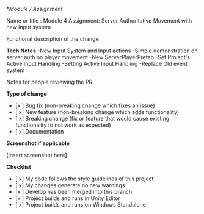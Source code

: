 **Module / Assignment*

Name or title : Module 4 Assignment: Server Authoritative Movement with new input system


Functional description of the change

**Tech Notes**
-New Input System and Input actions
-Simple demonstration on server auth on player movement
-New ServerPlayerPrefab
-Set Project's Active Input Handling
-Setting Active Input Handling
-Replace Old event system

Notes for people reviewing the PR

**Type of change**

- [x ] Bug fix (non-breaking change which fixes an issue)
- [ x] New feature (non-breaking change which adds functionality)
- [ x] Breaking change (fix or feature that would cause existing functionality to not work as expected)
- [ x] Documentation

**Screenshot if applicable**

[insert screenshot here]

**Checklist**
- [ x] My code follows the style guidelines of this project
- [ x] My changes generate no new warnings
- [x ] Develop has been merged into this branch
- [x ] Project builds and runs in Unity Editor
- [ x] Project builds and runs on Windows Standalone
